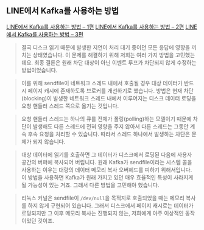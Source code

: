 ## LINE에서 Kafka를 사용하는 방법

[LINE에서 Kafka를 사용하는 방법 – 1편](https://engineering.linecorp.com/ko/blog/how-to-use-kafka-in-line-1/)
[LINE에서 Kafka를 사용하는 방법 – 2편](https://engineering.linecorp.com/ko/blog/how-to-use-kafka-in-line-2/)
[LINE에서 Kafka를 사용하는 방법 – 3편](https://engineering.linecorp.com/ko/blog/how-to-use-kafka-in-line-3/)

> 결국 디스크 읽기 때문에 발생한 지연이 처리 대기 중이던 모든 응답에 영향을 끼치는 상태였습니다. 이 문제를 해결하기 위해 저희는 여러 가지 방법을 고민했는데요. 최종 결론은 원래 차단 대상이 아닌 이벤트 루프가 차단되지 않게 수정하는 방법이었습니다.

> 이를 위해 sendfile이 네트워크 스레드 내에서 호출될 경우 대상 데이터가 반드시 페이지 캐시에 존재하도록 브로커를 개선하기로 했습니다. 방법은 현재 차단(blocking)이 발생한 네트워크 스레드 내에서 이루어지는 디스크 데이터 로딩을 요청 핸들러 스레드 쪽으로 옮기는 것입니다.

> 요청 핸들러 스레드는 하나의 큐를 전체가 폴링(polling)하는 모델이기 때문에 차단이 발생해도 다른 스레드에 전혀 영향을 주지 않아서 다른 스레드는 그동안 계속 후속 요청을 처리할 수 있습니다. 따라서 스레드 하나에서 발생하는 차단은 문제가 되지 않습니다.

> 대상 데이터에 읽기를 호출하면 그 데이터가 디스크에서 로딩된 다음에 사용자 공간의 버퍼에 복사되어 버립니다. 원래 Kafka가 sendfile이라는 시스템 콜을 사용하는 이유는 대량의 데이터 메모리 복사 오버헤드를 피하기 위해서입니다. 이 방법을 사용하면 Kafka가 원래 가지고 있던 매우 효율적인 특성이 사라지게 될 가능성이 있는 거죠. 그래서 다른 방법을 고민해야 했습니다.

> 리눅스 커널은 sendfile이 `/dev/null`을 목적지로 호출되었을 때는 메모리 복사를 하지 않게 구현되어 있습니다. 그래서 디스크에서 페이지 캐시로는 데이터가 로딩되지만 그 이후 메모리 복사는 진행되지 않는, 저희에게 아주 이상적인 동작이었던 것이죠.